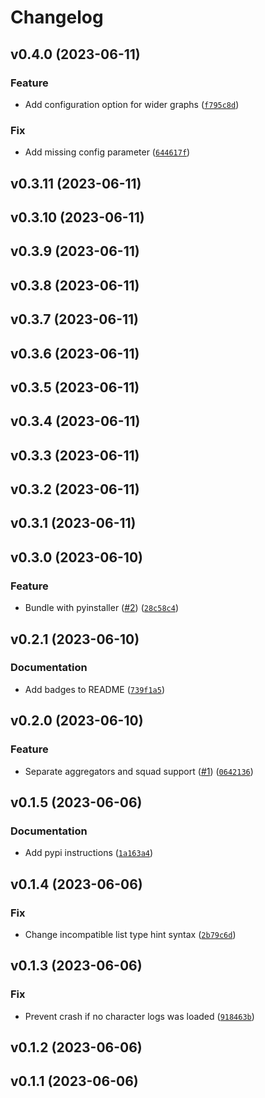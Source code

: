 # Changelog

<!--next-version-placeholder-->

## v0.4.0 (2023-06-11)

### Feature

* Add configuration option for wider graphs ([`f795c8d`](https://github.com/agelito/eve-smarterbombing/commit/f795c8d5b92fc07b23e441cf9c9d4003c06141ab))

### Fix

* Add missing config parameter ([`644617f`](https://github.com/agelito/eve-smarterbombing/commit/644617f0e4be3bc488f0d404c88ff671d1240072))

## v0.3.11 (2023-06-11)



## v0.3.10 (2023-06-11)



## v0.3.9 (2023-06-11)



## v0.3.8 (2023-06-11)



## v0.3.7 (2023-06-11)



## v0.3.6 (2023-06-11)



## v0.3.5 (2023-06-11)



## v0.3.4 (2023-06-11)



## v0.3.3 (2023-06-11)



## v0.3.2 (2023-06-11)



## v0.3.1 (2023-06-11)



## v0.3.0 (2023-06-10)

### Feature

* Bundle with pyinstaller ([#2](https://github.com/agelito/eve-smarterbombing/issues/2)) ([`28c58c4`](https://github.com/agelito/eve-smarterbombing/commit/28c58c40acbbeb6abc3744bbddbd0b8ae67287eb))

## v0.2.1 (2023-06-10)

### Documentation

* Add badges to README ([`739f1a5`](https://github.com/agelito/eve-smarterbombing/commit/739f1a5c883771bf825fd6b209556b0f0bf05196))

## v0.2.0 (2023-06-10)

### Feature

* Separate aggregators and squad support ([#1](https://github.com/agelito/eve-smarterbombing/issues/1)) ([`0642136`](https://github.com/agelito/eve-smarterbombing/commit/06421360adfb1e21fa78c0f78912b774005939a3))

## v0.1.5 (2023-06-06)

### Documentation

* Add pypi instructions ([`1a163a4`](https://github.com/agelito/eve-smarterbombing/commit/1a163a43c562416e64240ab209f5d75329b05eae))

## v0.1.4 (2023-06-06)

### Fix

* Change incompatible list type hint syntax ([`2b79c6d`](https://github.com/agelito/eve-smarterbombing/commit/2b79c6d4fd334827e6f0a45646ccfb706687d453))

## v0.1.3 (2023-06-06)

### Fix

* Prevent crash if no character logs was loaded ([`918463b`](https://github.com/agelito/eve-smarterbombing/commit/918463b8e99e59b7357162c702ac82e0c12be00d))

## v0.1.2 (2023-06-06)



## v0.1.1 (2023-06-06)


